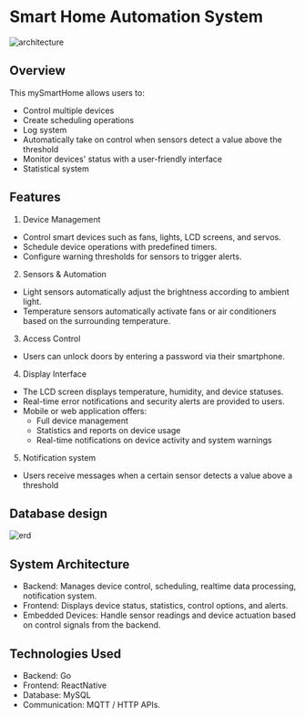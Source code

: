 # Smart Home Automation System
![architecture](https://github.com/user-attachments/assets/2a8edd9a-8525-476e-a811-56d9cf41113d)
## Overview
This mySmartHome allows users to:
- Control multiple devices
- Create scheduling operations
- Log system
- Automatically take on control when sensors detect a value above the threshold
- Monitor devices' status with a user-friendly interface
- Statistical system
## Features
1. Device Management
- Control smart devices such as fans, lights, LCD screens, and servos.
- Schedule device operations with predefined timers.
- Configure warning thresholds for sensors to trigger alerts.

2. Sensors & Automation
- Light sensors automatically adjust the brightness according to ambient light.
- Temperature sensors automatically activate fans or air conditioners based on the surrounding temperature.

3. Access Control
- Users can unlock doors by entering a password via their smartphone.

4. Display Interface
- The LCD screen displays temperature, humidity, and device statuses.
- Real-time error notifications and security alerts are provided to users.
- Mobile or web application offers:
  - Full device management
  - Statistics and reports on device usage
  - Real-time notifications on device activity and system warnings

5. Notification system
- Users receive messages when a certain sensor detects a value above a threshold

## Database design
![erd](https://github.com/user-attachments/assets/f1684c37-6e0b-4fa2-b829-b16d3bb4391b)

## System Architecture
- Backend: Manages device control, scheduling, realtime data processing, notification system.
- Frontend: Displays device status, statistics, control options, and alerts.
- Embedded Devices: Handle sensor readings and device actuation based on control signals from the backend.

## Technologies Used
- Backend: Go
- Frontend: ReactNative
- Database: MySQL
- Communication: MQTT / HTTP APIs.
